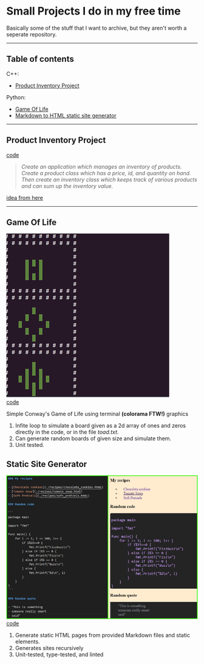 # Small Projects I do in my free time
Basically some of the stuff that I want to archive, but they aren't worth a seperate repository.

---
## Table of contents <!-- hack: - is for a space character, use all lowercase-->
C++:
* [Product Inventory Project](#product-inventory-project)

Python:
* [Game Of Life](#game-of-life)
* [Markdown to HTML static site generator](#static-site-generator)

---
## Product Inventory Project
[code](https://github.com/arturJan4/SmallProjects/tree/master/ProductInventoryProject)  

>*Create an application which manages an inventory of products.  
>Create a product class which has a price, id, and quantity on hand.  
>Then create an inventory class which keeps track of various products and can sum up the inventory value.*

[idea from here](https://github.com/karan/Projects#classes)  

---
## Game Of Life
![Example frame](images/gameoflife.png)    
[code](https://github.com/arturJan4/SmallProjects/tree/master/Conway)  

Simple Conway's Game of Life using terminal **(colorama FTW!)** graphics
1. Infite loop to simulate a board given as a 2d array of ones and zeros directly in the code, or in the file *toad.txt*.
2. Can generate random boards of given size and simulate them.
3. Unit tested.

## Static Site Generator
![Markdown file and converted results](images/static_site_generator.jpg)    
[code](https://github.com/arturJan4/SmallProjects/tree/master/StaticSiteGenerator)  

1. Generate static HTML pages from provided Markdown files and static elements.
2. Generates sites recursively
3. Unit-tested, type-tested, and linted 
